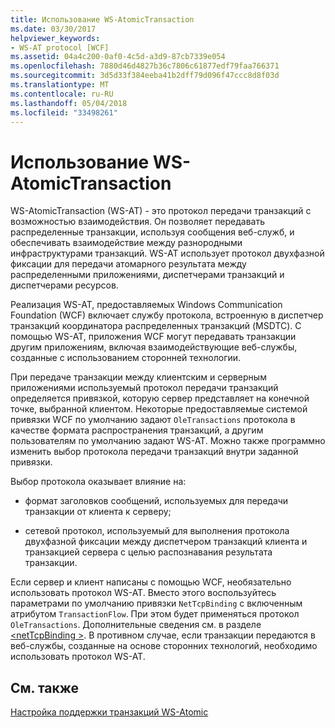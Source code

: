 ```yaml
---
title: Использование WS-AtomicTransaction
ms.date: 03/30/2017
helpviewer_keywords:
- WS-AT protocol [WCF]
ms.assetid: 04a4c200-0af0-4c5d-a3d9-87cb7339e054
ms.openlocfilehash: 7880d46d4827b36c7806c61877edf79faa766371
ms.sourcegitcommit: 3d5d33f384eeba41b2dff79d096f47ccc8d8f03d
ms.translationtype: MT
ms.contentlocale: ru-RU
ms.lasthandoff: 05/04/2018
ms.locfileid: "33498261"
---
```

# <a name="using-ws-atomictransaction"></a>Использование WS-AtomicTransaction
WS-AtomicTransaction (WS-AT) - это протокол передачи транзакций с возможностью взаимодействия. Он позволяет передавать распределенные транзакции, используя сообщения веб-служб, и обеспечивать взаимодействие между разнородными инфраструктурами транзакций. WS-AT использует протокол двухфазной фиксации для передачи атомарного результата между распределенными приложениями, диспетчерами транзакций и диспетчерами ресурсов.  
  
 Реализация WS-AT, предоставляемых Windows Communication Foundation (WCF) включает службу протокола, встроенную в диспетчер транзакций координатора распределенных транзакций (MSDTC). С помощью WS-AT, приложения WCF могут передавать транзакции другим приложениям, включая взаимодействующие веб-службы, созданные с использованием сторонней технологии.  
  
 При передаче транзакции между клиентским и серверным приложениями используемый протокол передачи транзакций определяется привязкой, которую сервер представляет на конечной точке, выбранной клиентом. Некоторые предоставляемые системой привязки WCF по умолчанию задают `OleTransactions` протокола в качестве формата распространения транзакций, а другим пользователям по умолчанию задают WS-AT. Можно также программно изменить выбор протокола передачи транзакций внутри заданной привязки.  
  
 Выбор протокола оказывает влияние на:  
  
-   формат заголовков сообщений, используемых для передачи транзакции от клиента к серверу;  
  
-   сетевой протокол, используемый для выполнения протокола двухфазной фиксации между диспетчером транзакций клиента и транзакцией сервера с целью распознавания результата транзакции.  
  
 Если сервер и клиент написаны с помощью WCF, необязательно использовать протокол WS-AT. Вместо этого воспользуйтесь параметрами по умолчанию привязки `NetTcpBinding` с включенным атрибутом `TransactionFlow`. При этом будет применяться протокол `OleTransactions`. Дополнительные сведения см. в разделе [ \<netTcpBinding >](../../../../docs/framework/configure-apps/file-schema/wcf/nettcpbinding.md). В противном случае, если транзакции передаются в веб-службы, созданные на основе сторонних технологий, необходимо использовать протокол WS-AT.  
  
## <a name="see-also"></a>См. также  
 [Настройка поддержки транзакций WS-Atomic](../../../../docs/framework/wcf/feature-details/configuring-ws-atomic-transaction-support.md)
